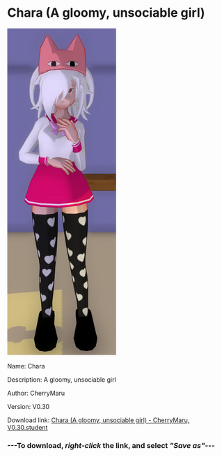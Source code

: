 # Chara (A gloomy, unsociable girl)

<img src = "https://raw.githubusercontent.com/Arbiter1223/Daigaku-Gurashi-Custom-Students/master/Students/Files/Chara%20(A%20gloomy%2C%20unsociable%20girl).png">

Name: Chara

Description: A gloomy, unsociable girl

Author: CherryMaru

Version: V0.30

Download link: <a href="https://raw.githubusercontent.com/Arbiter1223/Daigaku-Gurashi-Custom-Students/master/Students/Files/Chara%20(A%20gloomy%2C%20unsociable%20girl)%20-%20CherryMaru%2C%20V0.30.student">Chara (A gloomy, unsociable girl) - CherryMaru, V0.30.student</a>

### ---**To download, _right-click_ the link, and select _"Save as"_**---
